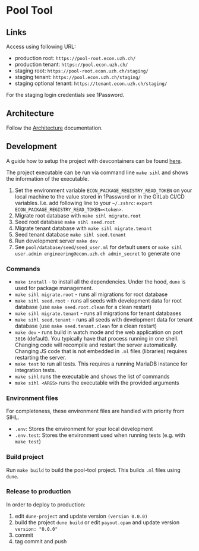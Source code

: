 # Pool Tool

## Links

Access using following URL:

- production root: `https://pool-root.econ.uzh.ch/`
- production tenant: `https://pool.econ.uzh.ch/`
- staging root: `https://pool-root.econ.uzh.ch/staging/`
- staging tenant: `https://pool.econ.uzh.ch/staging/`
- staging optional tenant: `https://tenant.econ.uzh.ch/staging/`

For the staging login credentials see 1Password.

## Architecture

Follow the [Architecture](./doc/ARCHITECTURE.md) documentation.

## Development

A guide how to setup the project with devcontainers can be found [here](./.devcontainer/README.md).

The project executable can be run via command line `make sihl` and shows the information of the executable.

1. Set the environment variable `ECON_PACKAGE_REGISTRY_READ_TOKEN` on your local machine to the value stored in 1Password or in the GitLab CI/CD variables. I.e. add following line to your `~/.zshrc`: `export ECON_PACKAGE_REGISTRY_READ_TOKEN=<token>`.
1. Migrate root database with `make sihl migrate.root`
1. Seed root database `make sihl seed.root`
1. Migrate tenant database with `make sihl migrate.tenant`
1. Seed tenant database `make sihl seed.tenant`
1. Run development server `make dev`
1. See `pool/database/seed/seed_user.ml` for default users or `make sihl user.admin engineering@econ.uzh.ch admin_secret` to generate one

### Commands

- `make install` - to install all the dependencies. Under the hood, `dune` is used for package management.
- `make sihl migrate.root` - runs all migrations for root database
- `make sihl seed.root` - runs all seeds with development data for root database (use `make seed.root.clean` for a clean restart)
- `make sihl migrate.tenant` - runs all migrations for tenant databases
- `make sihl seed.tenant` - runs all seeds with development data for tenant database (use `make seed.tenant.clean` for a clean restart)
- `make dev` - runs build in watch mode and the web application on port `3016` (default). You typically have that process running in one shell. Changing code will recompile and restart the server automatically. Changing JS code that is not embedded in `.ml` files (libraries) requires restarting the server.
- `make test` to run all tests. This requires a running MariaDB instance for integration tests.
- `make sihl` runs the executable and shows the list of commands
- `make sihl <ARGS>` runs the executable with the provided arguments

### Environment files

For completeness, these environment files are handled with priority from SIHL.

- `.env`: Stores the environment for your local development
- `.env.test`: Stores the environment used when running tests (e.g. with `make test`)

### Build project

Run `make build` to build the pool-tool project. This builds `.ml` files using `dune`.

### Release to production

In order to deploy to production:

1. edit `dune-project` and update version `(version 0.0.0)`
1. build the project `dune build` or edit `payout.opam` and update version `version: "0.0.0"`
1. commit
1. tag commit and push
